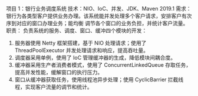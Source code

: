 项目 1：银行业务调度系统 
技术：NIO、IoC、并发、JDK、Maven 2019.1
需求：
	银行为各类型客户提供业务办理。该系统能并发处理多个客户请求，安排客户有次序到对应的窗口办理业务；能均衡
调节各个窗口的业务负担，并统计客户流量。
职责：
	负责系统的服务、调度、窗口、缓冲四个模块的开发：
1. 服务器使用 Netty 框架搭建，基于 NIO 处理请求；使用了 ThreadPoolExecutor 并发处理请求和响应，提高吞吐量。
2. 调度器采用单例，使用了 IoC 管理缓冲器的生成，降低模块间耦合度。
3. 缓冲器采用生产者消费者模式，使用了 ConcurrentLinkedQueue 存取任务，提高并发性能，缓解窗口的执行压力。
4. 窗口从缓冲器获取任务，使用线程池异步处理；使用 CyclicBarrier 拦截线程，实现客户流量的调节和统计。